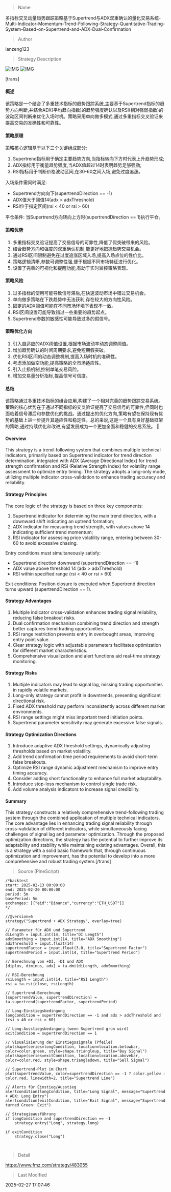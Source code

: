 
> Name

多指标交叉动量趋势跟踪策略基于Supertrend与ADX双重确认的量化交易系统-Multi-Indicator-Momentum-Trend-Following-Strategy-Quantitative-Trading-System-Based-on-Supertrend-and-ADX-Dual-Confirmation

> Author

ianzeng123

> Strategy Description

![IMG](https://www.fmz.com/upload/asset/2d87fbb8e783aace0440e.png)
![IMG](https://www.fmz.com/upload/asset/2d8668c50f6e8b5cc3624.png)



[trans]
#### 概述
该策略是一个结合了多重技术指标的趋势跟踪系统,主要基于Supertrend指标的趋势方向判断,并结合ADX(平均趋向指数)的趋势强度确认以及RSI(相对强弱指数)的波动区间判断来优化入场时机。策略采用单向做多模式,通过多重指标交叉验证来提高交易的准确性和可靠性。

#### 策略原理
策略核心逻辑基于以下三个关键组成部分:
1. Supertrend指标用于确定主要趋势方向,当指标转向下方时代表上升趋势形成;
2. ADX指标用于衡量趋势强度,当ADX值超过14时表明趋势足够强劲;
3. RSI指标用于判断价格波动区间,在30-60之间入场,避免过度追涨。

入场条件需同时满足:
- Supertrend方向向下(supertrendDirection == -1)
- ADX值大于阈值14(adx > adxThreshold)
- RSI位于指定区间(rsi < 40 or rsi > 60)

平仓条件:
当Supertrend方向转向上方时(supertrendDirection == 1)执行平仓。

#### 策略优势
1. 多重指标交叉验证提高了交易信号的可靠性,降低了假突破带来的风险。
2. 结合趋势方向和强度的双重确认机制,能更好地把握趋势交易机会。
3. 通过RSI区间限制避免在过度追涨区域入场,提高入场点位的性价比。
4. 策略逻辑清晰,参数可调整性强,便于根据不同市场特征进行优化。
5. 设置了完善的可视化和提醒功能,有助于实时监控策略表现。

#### 策略风险
1. 过多指标的使用可能导致信号滞后,在快速波动市场中错过交易机会。
2. 单向做多策略在下跌趋势中无法获利,存在较大的方向性风险。
3. 固定的ADX阈值可能在不同市场环境下表现不一致。
4. RSI区间设置可能导致错过一些重要的趋势起点。
5. Supertrend参数的敏感性可能导致过多的假信号。

#### 策略优化方向
1. 引入自适应的ADX阈值设置,根据市场波动率动态调整阈值。
2. 增加趋势确认的时间周期要求,避免短期假突破。
3. 优化RSI区间的动态调整机制,提高入场时机的准确性。
4. 考虑添加做空功能,提高策略的全市场适应性。
5. 引入止损机制,控制单笔交易风险。
6. 增加交易量分析指标,提高信号可信度。

#### 总结
该策略通过多重技术指标的组合应用,构建了一个相对完善的趋势跟踪交易系统。策略的核心优势在于通过不同指标的交叉验证提高了交易信号的可靠性,但同时也面临着信号滞后和参数优化的挑战。通过提出的优化方向,策略有望在保持现有优势的基础上进一步提升其适应性和稳定性。总的来说,这是一个具有良好基础框架的策略,通过持续优化和改进,有望发展成为一个更加全面和稳健的交易系统。 || 

#### Overview
This strategy is a trend-following system that combines multiple technical indicators, primarily based on Supertrend indicator for trend direction determination, integrated with ADX (Average Directional Index) for trend strength confirmation and RSI (Relative Strength Index) for volatility range assessment to optimize entry timing. The strategy adopts a long-only mode, utilizing multiple indicator cross-validation to enhance trading accuracy and reliability.

#### Strategy Principles
The core logic of the strategy is based on three key components:
1. Supertrend indicator for determining the main trend direction, with a downward shift indicating an uptrend formation;
2. ADX indicator for measuring trend strength, with values above 14 indicating sufficient trend momentum;
3. RSI indicator for assessing price volatility range, entering between 30-60 to avoid excessive chasing.

Entry conditions must simultaneously satisfy:
- Supertrend direction downward (supertrendDirection == -1)
- ADX value above threshold 14 (adx > adxThreshold)
- RSI within specified range (rsi < 40 or rsi > 60)

Exit conditions:
Position closure is executed when Supertrend direction turns upward (supertrendDirection == 1).

#### Strategy Advantages
1. Multiple indicator cross-validation enhances trading signal reliability, reducing false breakout risks.
2. Dual confirmation mechanism combining trend direction and strength better captures trend trading opportunities.
3. RSI range restriction prevents entry in overbought areas, improving entry point value.
4. Clear strategy logic with adjustable parameters facilitates optimization for different market characteristics.
5. Comprehensive visualization and alert functions aid real-time strategy monitoring.

#### Strategy Risks
1. Multiple indicators may lead to signal lag, missing trading opportunities in rapidly volatile markets.
2. Long-only strategy cannot profit in downtrends, presenting significant directional risk.
3. Fixed ADX threshold may perform inconsistently across different market environments.
4. RSI range settings might miss important trend initiation points.
5. Supertrend parameter sensitivity may generate excessive false signals.

#### Strategy Optimization Directions
1. Introduce adaptive ADX threshold settings, dynamically adjusting thresholds based on market volatility.
2. Add trend confirmation time period requirements to avoid short-term false breakouts.
3. Optimize RSI range dynamic adjustment mechanism to improve entry timing accuracy.
4. Consider adding short functionality to enhance full market adaptability.
5. Introduce stop-loss mechanism to control single trade risk.
6. Add volume analysis indicators to increase signal credibility.

#### Summary
This strategy constructs a relatively comprehensive trend-following trading system through the combined application of multiple technical indicators. The core advantage lies in enhancing trading signal reliability through cross-validation of different indicators, while simultaneously facing challenges of signal lag and parameter optimization. Through the proposed optimization directions, the strategy has the potential to further improve its adaptability and stability while maintaining existing advantages. Overall, this is a strategy with a solid basic framework that, through continuous optimization and improvement, has the potential to develop into a more comprehensive and robust trading system.[/trans]



> Source (PineScript)

``` pinescript
/*backtest
start: 2025-02-13 00:00:00
end: 2025-02-20 00:00:00
period: 5m
basePeriod: 5m
exchanges: [{"eid":"Binance","currency":"ETH_USDT"}]
*/

//@version=6
strategy("Supertrend + ADX Strategy", overlay=true)

// Parameter für ADX und Supertrend
diLength = input.int(14, title="DI Length")
adxSmoothing = input.int(14, title="ADX Smoothing")
adxThreshold = input.float(14)
supertrendFactor = input.float(3.0, title="Supertrend Factor")
supertrendPeriod = input.int(14, title="Supertrend Period")

// Berechnung von +DI, -DI und ADX
[diplus, diminus, adx] = ta.dmi(diLength, adxSmoothing)

// RSI-Berechnung
rsiLength = input.int(14, title="RSI Length")
rsi = ta.rsi(close, rsiLength)

// Supertrend-Berechnung
[supertrendValue, supertrendDirection] = ta.supertrend(supertrendFactor, supertrendPeriod)

// Long-Einstiegsbedingung
longCondition = supertrendDirection == -1 and adx > adxThreshold and (rsi < 40 or rsi > 60)

// Long-Ausstiegsbedingung (wenn Supertrend grün wird)
exitCondition = supertrendDirection == 1

// Visualisierung der Einstiegssignale (Pfeile)
plotshape(series=longCondition, location=location.belowbar, color=color.green, style=shape.triangleup, title="Buy Signal")
plotshape(series=exitCondition, location=location.abovebar, color=color.red, style=shape.triangledown, title="Sell Signal")

// Supertrend-Plot im Chart
plot(supertrendValue, color=supertrendDirection == -1 ? color.yellow : color.red, linewidth=2, title="Supertrend Line")

// Alerts für Einstieg/Ausstieg
alertcondition(longCondition, title="Long Signal", message="Supertrend + ADX: Long Entry")
alertcondition(exitCondition, title="Exit Signal", message="Supertrend turned Green: Exit")

// Strategieausführung
if longCondition and supertrendDirection == -1
    strategy.entry("Long", strategy.long)

if exitCondition
    strategy.close("Long")



```

> Detail

https://www.fmz.com/strategy/483055

> Last Modified

2025-02-27 17:07:46
